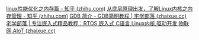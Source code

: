 [linux性能优化之内存篇 - 知乎 (zhihu.com)](https://zhuanlan.zhihu.com/p/571825760)
[从底层原理出发，了解Linux内核之内存管理 - 知乎 (zhihu.com)](https://zhuanlan.zhihu.com/p/378935966)
[GDB 简介 - GDB简明教程 | 宅学部落 (zhaixue.cc)](https://www.zhaixue.cc/gdb/gdb-intro.html)
[宅学部落 | 专注嵌入式精品教程：RTOS,嵌入式,C语言,Linux内核,驱动开发,物联网,AIoT (zhaixue.cc)](https://www.zhaixue.cc/)




